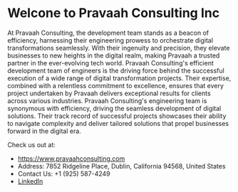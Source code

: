 # Welcone to Pravaah Consulting Inc

At Pravaah Consulting, the development team stands as a beacon of efficiency, harnessing their engineering prowess to orchestrate digital transformations seamlessly. With their ingenuity and precision, they elevate businesses to new heights in the digital realm, making Pravaah a trusted partner in the ever-evolving tech world. Pravaah Consulting's efficient development team of engineers is the driving force behind the successful execution of a wide range of digital transformation projects. Their expertise, combined with a relentless commitment to excellence, ensures that every project undertaken by Pravaah delivers exceptional results for clients across various industries. Pravaah Consulting's engineering team is synonymous with efficiency, driving the seamless development of digital solutions. Their track record of successful projects showcases their ability to navigate complexity and deliver tailored solutions that propel businesses forward in the digital era.

Check us out at:

- https://www.pravaahconsulting.com
- Address: 7852 Ridgeline Place, Dublin, California 94568, United States
- Contact Us: +1 (925) 587-4249
- [LinkedIn](https://in.linkedin.com/company/pravaahconsulting)


